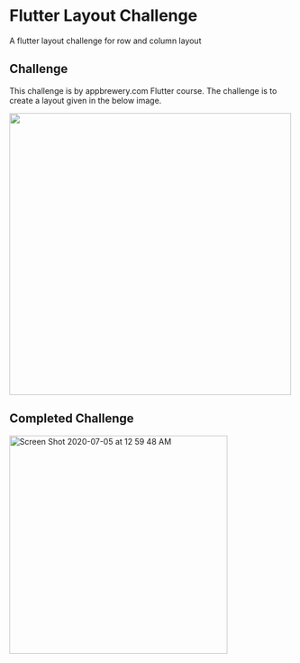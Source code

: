 # Flutter Layout Challenge

A flutter layout challenge for row and column layout

## Challenge

This challenge is by appbrewery.com Flutter course.
The challenge is to create a layout given in the below image.

<img src="https://user-images.githubusercontent.com/54300222/86526363-e49b3d80-be58-11ea-90ba-d2f62c7086a2.png" height="500">

## Completed Challenge

<img width="387" alt="Screen Shot 2020-07-05 at 12 59 48 AM" src="https://user-images.githubusercontent.com/54300222/86526538-e0701f80-be5a-11ea-9a23-bbb8c89a07a2.png">
